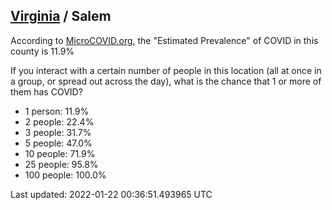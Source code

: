 
## [Virginia](/united-states/virginia) / Salem

According to [MicroCOVID.org](http://microcovid.org),
the "Estimated Prevalence" of COVID in this county is 11.9%

If you interact with a certain number of people in this location
(all at once in a group, or spread out across the day), what is the chance that
1 or more of them has COVID?

- 1 person: 11.9%
- 2 people: 22.4%
- 3 people: 31.7%
- 5 people: 47.0%
- 10 people: 71.9%
- 25 people: 95.8%
- 100 people: 100.0%

Last updated: 2022-01-22 00:36:51.493965 UTC
